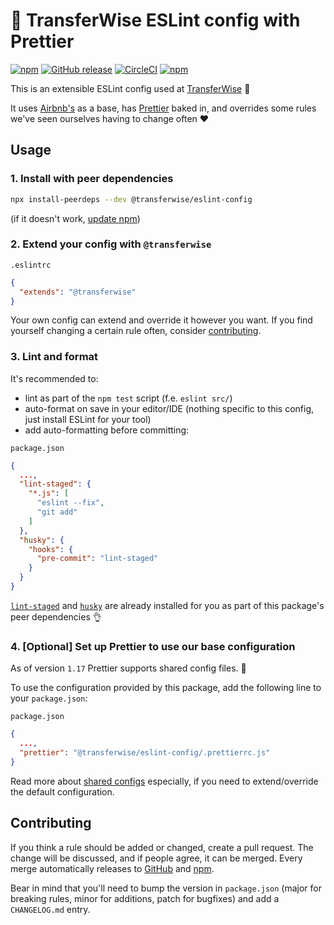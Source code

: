 # :shirt: TransferWise ESLint config with Prettier

[![npm](https://img.shields.io/npm/v/@transferwise/eslint-config.svg)](https://www.npmjs.com/package/@transferwise/eslint-config)
[![GitHub release](https://img.shields.io/github/release/transferwise/eslint-config.svg)](https://github.com/transferwise/eslint-config/releases)
[![CircleCI](https://img.shields.io/circleci/project/github/transferwise/eslint-config/master.svg)](https://circleci.com/gh/transferwise/eslint-config)
[![npm](https://img.shields.io/npm/l/@transferwise/eslint-config.svg)](https://github.com/transferwise/eslint-config/blob/master/LICENSE)

This is an extensible ESLint config used at [TransferWise](https://transferwise.com) :money_with_wings:

It uses [Airbnb's](https://www.npmjs.com/package/eslint-config-airbnb) as a base, has [Prettier](https://www.npmjs.com/package/prettier) baked in, and overrides some rules we've seen ourselves having to change often :heart:

## Usage

### 1. Install with peer dependencies

```bash
npx install-peerdeps --dev @transferwise/eslint-config
```
(if it doesn't work, [update npm](https://docs.npmjs.com/try-the-latest-stable-version-of-npm))

### 2. Extend your config with `@transferwise`

`.eslintrc`
```json
{
  "extends": "@transferwise"
}
```
Your own config can extend and override it however you want. If you find yourself changing a certain rule often, consider [contributing](#contributing).

### 3. Lint and format

It's recommended to:
* lint as part of the `npm test` script (f.e. `eslint src/`)
* auto-format on save in your editor/IDE (nothing specific to this config, just install ESLint for your tool)
* add auto-formatting before committing:

`package.json`
```json
{
  ...,
  "lint-staged": {
    "*.js": [
      "eslint --fix",
      "git add"
    ]
  },
  "husky": {
    "hooks": {
      "pre-commit": "lint-staged"
    }
  }
}
```
[`lint-staged`](https://www.npmjs.com/package/lint-staged) and [`husky`](https://www.npmjs.com/package/husky) are already installed for you as part of this package's peer dependencies :ok_hand:

### 4. [Optional] Set up Prettier to use our base configuration

As of version `1.17` Prettier supports shared config files. :tada:

To use the configuration provided by this package, add the following line to your `package.json`:

`package.json`
```json
{
  ...,
  "prettier": "@transferwise/eslint-config/.prettierrc.js"
}
```

Read more about [shared configs](https://prettier.io/blog/2019/04/12/1.17.0.html#config) especially, if you need to extend/override the default configuration. 


## Contributing

If you think a rule should be added or changed, create a pull request.
The change will be discussed, and if people agree, it can be merged.
Every merge automatically releases to [GitHub](https://github.com/transferwise/eslint-config/releases) and [npm](https://www.npmjs.com/package/@transferwise/eslint-config).

Bear in mind that you'll need to bump the version in `package.json` (major for breaking rules, minor for additions, patch for bugfixes) and add a `CHANGELOG.md` entry.
